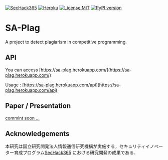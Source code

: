 [![SecHack365](https://img.shields.io/static/v1?label=SecHack365&message=2020&color=ffd700)](https://sechack365.nict.go.jp/) [![Heroku](http://heroku-badge.herokuapp.com/?app=sa-plag)](https://sa-plag.herokuapp.com/) [![License:MIT](https://img.shields.io/badge/License-MIT-yellow.svg)](https://opensource.org/licenses/MIT) [![PyPI version](https://badge.fury.io/py/tokenizecpp.svg)](https://badge.fury.io/py/tokenizecpp)



# SA-Plag

A project to detect plagiarism in competitive programming.

## API

You can access [https://sa-plag.herokuapp.com/](https://sa-plag.herokuapp.com/)

Usage : [https://sa-plag.herokuapp.com/api](https://sa-plag.herokuapp.com/api)

## Paper / Presentation

[commint soon ...](./resources)

## Acknowledgements

本研究は国立研究開発法人情報通信研究機構が実施する，セキュリティイノベーター育成プログラム[SecHack365](https://sechack365.nict.go.jp/) における研究開発の成果である．
